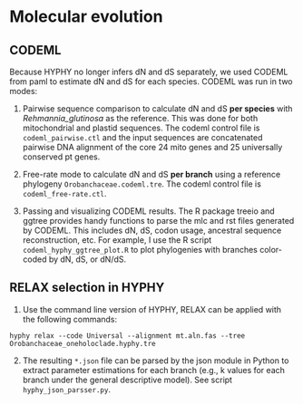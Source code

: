 # Molecular evolution

## CODEML

Because HYPHY no longer infers dN and dS separately, we used CODEML from paml to estimate dN and dS for each species. CODEML was run in two modes:

1. Pairwise sequence comparison to calculate dN and dS **per species** with *Rehmannia_glutinosa* as the reference. This was done for both mitochondrial and plastid sequences. The codeml control file is `codeml_pairwise.ctl` and the input sequences are concatenated pairwise DNA alignment of the core 24 mito genes and 25 universally conserved pt genes.

2. Free-rate mode to calculate dN and dS **per branch** using a reference phylogeny `Orobanchaceae.codeml.tre`. The codeml control file is `codeml_free-rate.ctl`.

3. Passing and visualizing CODEML results. The R package treeio and ggtree provides handy functions to parse the mlc and rst files generated by CODEML. This includes dN, dS, codon usage, ancestral sequence reconstruction, etc. For example, I use the R script `codeml_hyphy_ggtree_plot.R` to plot phylogenies with branches color-coded by dN, dS, or dN/dS.

## RELAX selection in HYPHY

1. Use the command line version of HYPHY, RELAX can be applied with the following commands:
```
hyphy relax --code Universal --alignment mt.aln.fas --tree Orobanchaceae_oneholoclade.hyphy.tre  
```

2. The resulting `*.json` file can be parsed by the json module in Python to extract parameter estimations for each branch (e.g., k values for each branch under the general descriptive model). See script `hyphy_json_parsser.py`.
